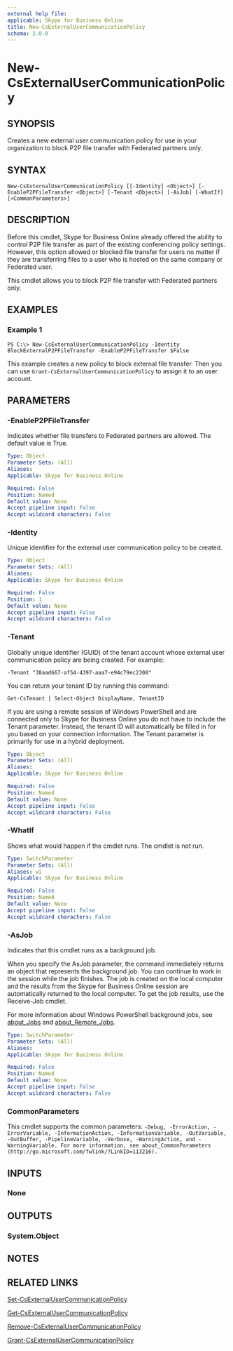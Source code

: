 ```yaml
---
external help file: 
applicable: Skype for Business Online
title: New-CsExternalUserCommunicationPolicy
schema: 2.0.0
---
```


# New-CsExternalUserCommunicationPolicy

## SYNOPSIS
Creates a new external user communication policy for use in your organization to block P2P file transfer with Federated partners only.

## SYNTAX
```
New-CsExternalUserCommunicationPolicy [[-Identity] <Object>] [-EnableP2PFileTransfer <Object>] [-Tenant <Object>] [-AsJob] [-WhatIf][<CommonParameters>]
```

## DESCRIPTION
Before this cmdlet, Skype for Business Online already offered the ability to control P2P file transfer as part of the existing conferencing policy settings. However, this option allowed or blocked file transfer for users no matter if they are transferring files to a user who is hosted on the same company or Federated user.

This cmdlet allows you to block P2P file transfer with Federated partners only.

## EXAMPLES

### Example 1 
```
PS C:\> New-CsExternalUserCommunicationPolicy -Identity BlockExternalP2PFileTransfer -EnableP2PFileTransfer $False
```

This example creates a new policy to block external file transfer. Then you can use `Grant-CsExternalUserCommunicationPolicy` to assign it to an user account.

## PARAMETERS

### -EnableP2PFileTransfer
Indicates whether file transfers to Federated partners are allowed. 
The default value is True.

```yaml
Type: Object
Parameter Sets: (All)
Aliases: 
Applicable: Skype for Business Online

Required: False
Position: Named
Default value: None
Accept pipeline input: False
Accept wildcard characters: False
```

### -Identity
Unique identifier for the external user communication policy to be created.

```yaml
Type: Object
Parameter Sets: (All)
Aliases: 
Applicable: Skype for Business Online

Required: False
Position: 1
Default value: None
Accept pipeline input: False
Accept wildcard characters: False
```

### -Tenant
Globally unique identifier (GUID) of the tenant account whose external user communication policy are being created. For example:

`-Tenant "38aad667-af54-4397-aaa7-e94c79ec2308"`

You can return your tenant ID by running this command:

`Get-CsTenant | Select-Object DisplayName, TenantID`

If you are using a remote session of Windows PowerShell and are connected only to Skype for Business Online you do not have to include the Tenant parameter. Instead, the tenant ID will automatically be filled in for you based on your connection information. The Tenant parameter is primarily for use in a hybrid deployment.

```yaml
Type: Object
Parameter Sets: (All)
Aliases: 
Applicable: Skype for Business Online

Required: False
Position: Named
Default value: None
Accept pipeline input: False
Accept wildcard characters: False
```

### -WhatIf
Shows what would happen if the cmdlet runs. The cmdlet is not run.

```yaml
Type: SwitchParameter
Parameter Sets: (All)
Aliases: wi
Applicable: Skype for Business Online

Required: False
Position: Named
Default value: None
Accept pipeline input: False
Accept wildcard characters: False
```

### -AsJob
Indicates that this cmdlet runs as a background job.

When you specify the AsJob parameter, the command immediately returns an object that represents the background job. You can continue to work in the session while the job finishes. The job is created on the local computer and the results from the Skype for Business Online session are automatically returned to the local computer. To get the job results, use the Receive-Job cmdlet.

For more information about Windows PowerShell background jobs, see [about_Jobs](https://docs.microsoft.com/en-us/powershell/module/microsoft.powershell.core/about/about_jobs?view=powershell-6) and [about_Remote_Jobs](https://docs.microsoft.com/en-us/powershell/module/microsoft.powershell.core/about/about_remote_jobs?view=powershell-6).

```yaml
Type: SwitchParameter
Parameter Sets: (All)
Aliases: 
Applicable: Skype for Business Online

Required: False
Position: Named
Default value: None
Accept pipeline input: False
Accept wildcard characters: False
```

### CommonParameters
This cmdlet supports the common parameters: `-Debug, -ErrorAction, -ErrorVariable, -InformationAction, -InformationVariable, -OutVariable, -OutBuffer, -PipelineVariable, -Verbose, -WarningAction, and -WarningVariable. For more information, see about_CommonParameters (http://go.microsoft.com/fwlink/?LinkID=113216).`

## INPUTS

### None

## OUTPUTS

### System.Object

## NOTES

## RELATED LINKS
[Set-CsExternalUserCommunicationPolicy](https://docs.microsoft.com/en-us/powershell/module/skype/set-csexternalusercommunicationpolicy?view=skype-ps)

[Get-CsExternalUserCommunicationPolicy](https://docs.microsoft.com/en-us/powershell/module/skype/get-csexternalusercommunicationpolicy?view=skype-ps)

[Remove-CsExternalUserCommunicationPolicy](https://docs.microsoft.com/en-us/powershell/module/skype/remove-csexternalusercommunicationpolicy?view=skype-ps)

[Grant-CsExternalUserCommunicationPolicy](https://docs.microsoft.com/en-us/powershell/module/skype/grant-csexternalusercommunicationpolicy?view=skype-ps)
